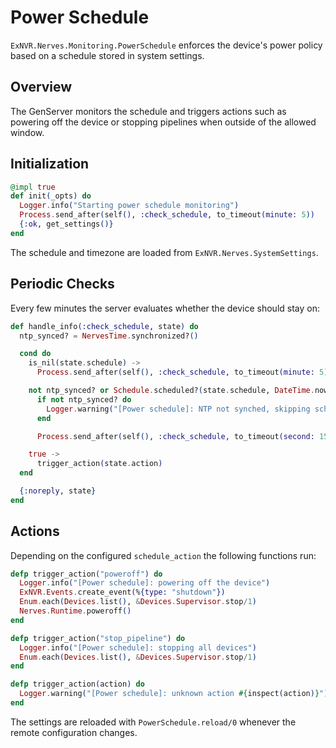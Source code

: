 # Power Schedule

`ExNVR.Nerves.Monitoring.PowerSchedule` enforces the device's power policy based on a schedule stored in system settings.

## Overview

The GenServer monitors the schedule and triggers actions such as powering off the device or stopping pipelines when outside of the allowed window.

## Initialization

```elixir
@impl true
def init(_opts) do
  Logger.info("Starting power schedule monitoring")
  Process.send_after(self(), :check_schedule, to_timeout(minute: 5))
  {:ok, get_settings()}
end
```

The schedule and timezone are loaded from `ExNVR.Nerves.SystemSettings`.

## Periodic Checks

Every few minutes the server evaluates whether the device should stay on:

```elixir
def handle_info(:check_schedule, state) do
  ntp_synced? = NervesTime.synchronized?()

  cond do
    is_nil(state.schedule) ->
      Process.send_after(self(), :check_schedule, to_timeout(minute: 5))

    not ntp_synced? or Schedule.scheduled?(state.schedule, DateTime.now!(state.timezone)) ->
      if not ntp_synced? do
        Logger.warning("[Power schedule]: NTP not synched, skipping schedule check")
      end

      Process.send_after(self(), :check_schedule, to_timeout(second: 15))

    true ->
      trigger_action(state.action)
  end

  {:noreply, state}
end
```

## Actions

Depending on the configured `schedule_action` the following functions run:

```elixir
defp trigger_action("poweroff") do
  Logger.info("[Power schedule]: powering off the device")
  ExNVR.Events.create_event(%{type: "shutdown"})
  Enum.each(Devices.list(), &Devices.Supervisor.stop/1)
  Nerves.Runtime.poweroff()
end

defp trigger_action("stop_pipeline") do
  Logger.info("[Power schedule]: stopping all devices")
  Enum.each(Devices.list(), &Devices.Supervisor.stop/1)
end

defp trigger_action(action) do
  Logger.warning("[Power schedule]: unknown action #{inspect(action)}")
end
```

The settings are reloaded with `PowerSchedule.reload/0` whenever the remote configuration changes.
